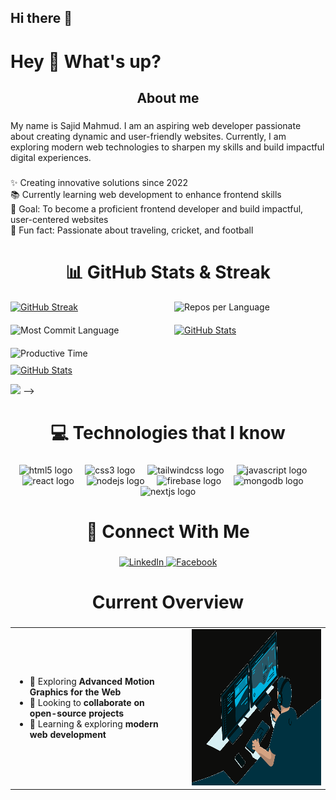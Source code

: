 ## Hi there 👋

<h1 align="left">Hey 👋 What's up?</h1>

###

<h2 align="center">About me</h2>

###

<p align="left">My name is Sajid Mahmud. I am an aspiring web developer passionate about creating dynamic and user-friendly websites. Currently, I am exploring modern web technologies to sharpen my skills and build impactful digital experiences.</p>

###

<p align="left">✨ Creating innovative solutions since 2022<br>📚 Currently learning web development to enhance frontend skills<br>🎯 Goal: To become a proficient frontend developer and build impactful, user-centered websites<br>🎲 Fun fact: Passionate about traveling, cricket, and football</p>

###

<h1 align="center">📊 GitHub Stats & Streak</h1>
  <!-- GitHub Streak -->

<div style="display: flex; flex-wrap: wrap; justify-content: space-between; gap: 10px;">
  <!-- Card 1 -->
  <div style="flex: 0 0 48%; margin-bottom: 10px;">
    <a href="https://git.io/streak-stats">
      <img src="https://github-readme-streak-stats-three-peach.vercel.app?user=SajidMahmud077&theme=transparent" alt="GitHub Streak" style="max-width: 100%; height: auto;">
    </a>
  </div>
  
  <!-- Card 2 -->
  <div style="flex: 0 0 48%; margin-bottom: 10px;">
    <img src="http://github-profile-summary-cards.vercel.app/api/cards/repos-per-language?username=SajidMahmud077&theme=aura_dark" alt="Repos per Language" style="max-width: 100%; height: auto;">
  </div>

  <!-- Card 3 -->
  <div style="flex: 0 0 48%; margin-bottom: 10px;">
    <img src="http://github-profile-summary-cards.vercel.app/api/cards/most-commit-language?username=SajidMahmud077&theme=aura_dark" alt="Most Commit Language" style="max-width: 100%; height: auto;">
  </div>
  
  <!-- Card 4 -->
  <div style="flex: 0 0 48%; margin-bottom: 10px;">
    <a href="https://github.com/SajidMahmud077/github-readme-stats">
      <img src="https://github-readme-stats.vercel.app/api?username=SajidMahmud077&show_icons=true&theme=tokyonight&hide_border=true&count_private=true" height="180" alt="GitHub Stats" style="max-width: 100%; height: auto;">
    </a>
  </div>

  <!-- Card 5 -->
  <div style="flex: 0 0 48%; margin-bottom: 10px;">
    <img src="http://github-profile-summary-cards.vercel.app/api/cards/productive-time?username=SajidMahmud077&theme=aura_dark&utcOffset=8" alt="Productive Time" style="max-width: 100%; height: auto;">
  </div>
</div>




  
<!-- <a href="https://git.io/streak-stats"><img src="https://github-readme-streak-stats-three-peach.vercel.app?user=SajidMahmud077&theme=transparent" alt="GitHub Streak" /></a>


![](http://github-profile-summary-cards.vercel.app/api/cards/repos-per-language?username=SajidMahmud077&theme=aura_dark)

![](http://github-profile-summary-cards.vercel.app/api/cards/most-commit-language?username=SajidMahmud077&theme=aura_dark)
  <!-- GitHub Stats -->
  <a href="https://github.com/SajidMahmud077/github-readme-stats">
    <img src="https://github-readme-stats.vercel.app/api?username=SajidMahmud077&show_icons=true&theme=tokyonight&hide_border=true&count_private=true" height="180" alt="GitHub Stats" />
  </a>

![](http://github-profile-summary-cards.vercel.app/api/cards/productive-time?username=SajidMahmud077&theme=aura_dark&utcOffset=8)
 -->



 








<h1 align="center">💻 Technologies that I know</h1>

###

<div align="center">
  <img src="https://cdn.jsdelivr.net/gh/devicons/devicon/icons/html5/html5-original.svg" height="46" alt="html5 logo"  />
  <img width="12" />
  <img src="https://cdn.jsdelivr.net/gh/devicons/devicon/icons/css3/css3-original.svg" height="46" alt="css3 logo"  />
  <img width="12" />
  <img src="https://cdn.jsdelivr.net/gh/devicons/devicon/icons/tailwindcss/tailwindcss-original-wordmark.svg" height="46" alt="tailwindcss logo"  />
  <img width="12" />
  <img src="https://cdn.jsdelivr.net/gh/devicons/devicon/icons/javascript/javascript-original.svg" height="46" alt="javascript logo"  />
  <img width="12" />
  <img src="https://cdn.jsdelivr.net/gh/devicons/devicon/icons/react/react-original.svg" height="46" alt="react logo"  />
  <img width="12" />
  <img src="https://cdn.jsdelivr.net/gh/devicons/devicon/icons/nodejs/nodejs-original.svg" height="46" alt="nodejs logo"  />
  <img width="12" />
  <img src="https://cdn.jsdelivr.net/gh/devicons/devicon/icons/firebase/firebase-plain.svg" height="46" alt="firebase logo"  />
  <img width="12" />
  <img src="https://cdn.jsdelivr.net/gh/devicons/devicon/icons/mongodb/mongodb-original.svg" height="46" alt="mongodb logo"  />
  <img width="12" />
  <img src="https://cdn.jsdelivr.net/gh/devicons/devicon/icons/nextjs/nextjs-original.svg" height="46" alt="nextjs logo"  />
</div>






###

<h1 align="center">🔗 Connect With Me</h1>

###

<div align="center">
  <a href="https://www.linkedin.com/in/yourlinkedin/" target="_blank">
    <img src="https://raw.githubusercontent.com/maurodesouza/profile-readme-generator/master/src/assets/icons/social/linkedin/default.svg" width="52" height="40" alt="LinkedIn" />
  </a>
  <a href="https://www.facebook.com/yourfacebook/" target="_blank">
    <img src="https://raw.githubusercontent.com/maurodesouza/profile-readme-generator/master/src/assets/icons/social/facebook/default.svg" width="52" height="40" alt="Facebook" />
  </a>
</div>

###

<h1 align="center">Current Overview</h1>

###

<table>
  <tr>
    <td style="padding-right: 35px;">
      <ul>
        <li>🌱 Exploring <b>Advanced Motion Graphics for the Web</b></li>
        <li>👯 Looking to <b>collaborate on open-source projects</b></li>
        <li>🤔 Learning & exploring <b>modern web development</b></li>
      </ul>
    </td>
    <td>
      <img src="https://raw.githubusercontent.com/Potential17/Potential17/master/user%20(2).gif" alt="GIF" height="250">
    </td>
  </tr>
</table>






###
